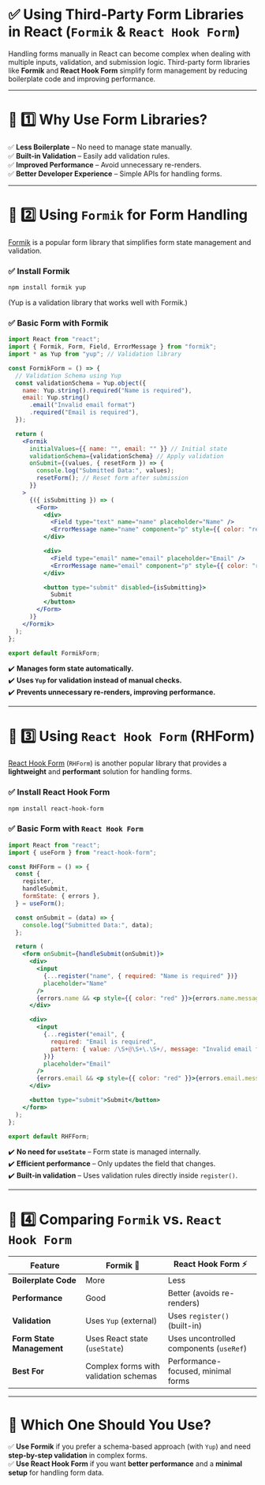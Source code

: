 # ✅ **Using Third-Party Form Libraries in React (`Formik` & `React Hook Form`)**

Handling forms manually in React can become complex when dealing with multiple inputs, validation, and submission logic. Third-party form libraries like **Formik** and **React Hook Form** simplify form management by reducing boilerplate code and improving performance.

---

# 🔹 **1️⃣ Why Use Form Libraries?**

✅ **Less Boilerplate** – No need to manage state manually.  
✅ **Built-in Validation** – Easily add validation rules.  
✅ **Improved Performance** – Avoid unnecessary re-renders.  
✅ **Better Developer Experience** – Simple APIs for handling forms.

---

# 🔹 **2️⃣ Using `Formik` for Form Handling**

[Formik](https://formik.org/) is a popular form library that simplifies form state management and validation.

### ✅ **Install Formik**

```bash
npm install formik yup
```

(Yup is a validation library that works well with Formik.)

### ✅ **Basic Form with Formik**

```jsx
import React from "react";
import { Formik, Form, Field, ErrorMessage } from "formik";
import * as Yup from "yup"; // Validation library

const FormikForm = () => {
  // Validation Schema using Yup
  const validationSchema = Yup.object({
    name: Yup.string().required("Name is required"),
    email: Yup.string()
      .email("Invalid email format")
      .required("Email is required"),
  });

  return (
    <Formik
      initialValues={{ name: "", email: "" }} // Initial state
      validationSchema={validationSchema} // Apply validation
      onSubmit={(values, { resetForm }) => {
        console.log("Submitted Data:", values);
        resetForm(); // Reset form after submission
      }}
    >
      {({ isSubmitting }) => (
        <Form>
          <div>
            <Field type="text" name="name" placeholder="Name" />
            <ErrorMessage name="name" component="p" style={{ color: "red" }} />
          </div>

          <div>
            <Field type="email" name="email" placeholder="Email" />
            <ErrorMessage name="email" component="p" style={{ color: "red" }} />
          </div>

          <button type="submit" disabled={isSubmitting}>
            Submit
          </button>
        </Form>
      )}
    </Formik>
  );
};

export default FormikForm;
```

✔️ **Manages form state automatically.**  
✔️ **Uses `Yup` for validation instead of manual checks.**  
✔️ **Prevents unnecessary re-renders, improving performance.**

---

# 🔹 **3️⃣ Using `React Hook Form` (RHForm)**

[React Hook Form](https://react-hook-form.com/) (`RHForm`) is another popular library that provides a **lightweight** and **performant** solution for handling forms.

### ✅ **Install React Hook Form**

```bash
npm install react-hook-form
```

### ✅ **Basic Form with `React Hook Form`**

```jsx
import React from "react";
import { useForm } from "react-hook-form";

const RHFForm = () => {
  const {
    register,
    handleSubmit,
    formState: { errors },
  } = useForm();

  const onSubmit = (data) => {
    console.log("Submitted Data:", data);
  };

  return (
    <form onSubmit={handleSubmit(onSubmit)}>
      <div>
        <input
          {...register("name", { required: "Name is required" })}
          placeholder="Name"
        />
        {errors.name && <p style={{ color: "red" }}>{errors.name.message}</p>}
      </div>

      <div>
        <input
          {...register("email", {
            required: "Email is required",
            pattern: { value: /\S+@\S+\.\S+/, message: "Invalid email format" },
          })}
          placeholder="Email"
        />
        {errors.email && <p style={{ color: "red" }}>{errors.email.message}</p>}
      </div>

      <button type="submit">Submit</button>
    </form>
  );
};

export default RHFForm;
```

✔️ **No need for `useState`** – Form state is managed internally.  
✔️ **Efficient performance** – Only updates the field that changes.  
✔️ **Built-in validation** – Uses validation rules directly inside `register()`.

---

# 🔹 **4️⃣ Comparing `Formik` vs. `React Hook Form`**

| Feature                   | Formik 📝                             | React Hook Form ⚡                      |
| ------------------------- | ------------------------------------- | --------------------------------------- |
| **Boilerplate Code**      | More                                  | Less                                    |
| **Performance**           | Good                                  | Better (avoids re-renders)              |
| **Validation**            | Uses `Yup` (external)                 | Uses `register()` (built-in)            |
| **Form State Management** | Uses React state (`useState`)         | Uses uncontrolled components (`useRef`) |
| **Best For**              | Complex forms with validation schemas | Performance-focused, minimal forms      |

---

# 🚀 **Which One Should You Use?**

✅ **Use Formik** if you prefer a schema-based approach (with `Yup`) and need **step-by-step validation** in complex forms.  
✅ **Use React Hook Form** if you want **better performance** and a **minimal setup** for handling form data.

